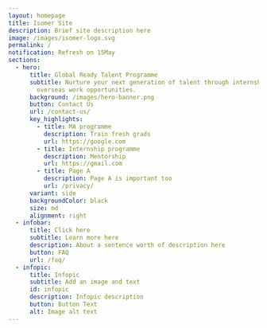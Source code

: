 ```yaml
---
layout: homepage
title: Isomer Site
description: Brief site description here
image: /images/isomer-logo.svg
permalink: /
notification: Refresh on 15May
sections:
  - hero:
      title: Global Ready Talent Programme
      subtitle: Nurture your next generation of talent through internships and
        overseas work opportunities.
      background: /images/hero-banner.png
      button: Contact Us
      url: /contact-us/
      key_highlights:
        - title: MA programme
          description: Train fresh grads
          url: https://google.com
        - title: Internship programme
          description: Mentorship
          url: https://gmail.com
        - title: Page A
          description: Page A is important too
          url: /privacy/
      variant: side
      backgroundColor: black
      size: md
      alignment: right
  - infobar:
      title: Click here
      subtitle: Learn more here
      description: About a sentence worth of description here
      button: FAQ
      url: /faq/
  - infopic:
      title: Infopic
      subtitle: Add an image and text
      id: infopic
      description: Infopic description
      button: Button Text
      alt: Image alt text
---
```

